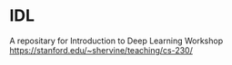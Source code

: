 # IDL
A repositary for Introduction to Deep Learning Workshop
https://stanford.edu/~shervine/teaching/cs-230/

